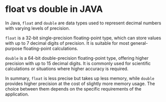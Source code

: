 # float vs double in JAVA

In Java, `float` and `double` are data types used to represent decimal numbers with varying levels of precision.

`float` is a 32-bit single-precision floating-point type, which can store values with up to 7 decimal digits of
precision. It is suitable for most general-purpose floating-point calculations.

`double` is a 64-bit double-precision floating-point type, offering higher precision with up to 15 decimal digits. It is
commonly used for scientific calculations or situations where higher accuracy is required.

In summary, `float` is less precise but takes up less memory, while `double` provides higher precision at the cost of
slightly more memory usage. The choice between them depends on the specific requirements of the application.